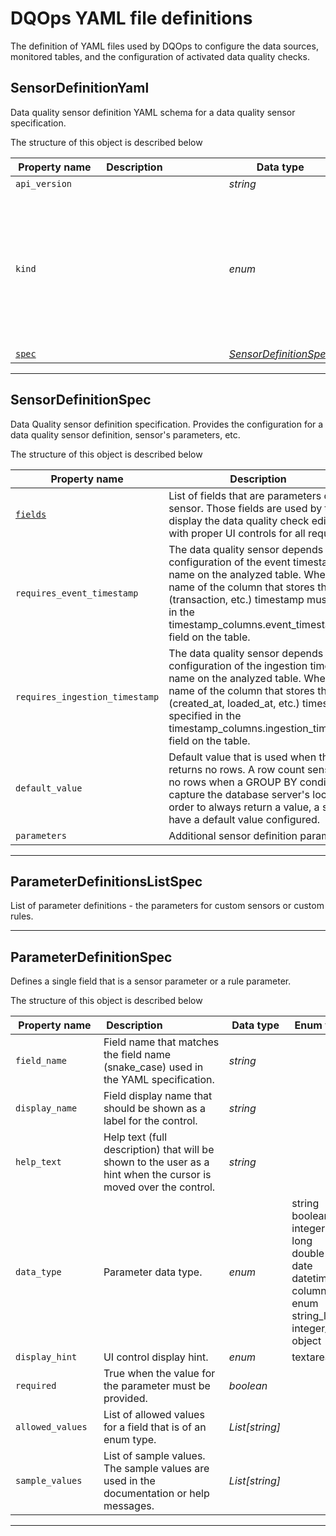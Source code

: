 # DQOps YAML file definitions
The definition of YAML files used by DQOps to configure the data sources, monitored tables, and the configuration of activated data quality checks.


## SensorDefinitionYaml
Data quality sensor definition YAML schema for a data quality sensor specification.









The structure of this object is described below

|&nbsp;Property&nbsp;name&nbsp;|&nbsp;Description&nbsp;&nbsp;&nbsp;&nbsp;&nbsp;&nbsp;&nbsp;&nbsp;&nbsp;&nbsp;&nbsp;&nbsp;&nbsp;&nbsp;&nbsp;&nbsp;&nbsp;&nbsp;&nbsp;&nbsp;&nbsp;|&nbsp;Data&nbsp;type&nbsp;|&nbsp;Enum&nbsp;values&nbsp;|&nbsp;Default&nbsp;value&nbsp;|&nbsp;Sample&nbsp;values&nbsp;|
|---------------|---------------------------------|-----------|-------------|---------------|---------------|
|<span class="no-wrap-code ">`api_version`</span>||*string*| | | |
|<span class="no-wrap-code ">`kind`</span>||*enum*|source<br/>table<br/>sensor<br/>provider_sensor<br/>rule<br/>check<br/>settings<br/>file_index<br/>dashboards<br/>default_schedules<br/>default_checks<br/>default_notifications<br/>| | |
|<span class="no-wrap-code ">[`spec`](./SensorDefinitionYaml.md#sensordefinitionspec)</span>||*[SensorDefinitionSpec](./SensorDefinitionYaml.md#sensordefinitionspec)*| | | |









___


## SensorDefinitionSpec
Data Quality sensor definition specification. Provides the configuration for a data quality sensor definition, sensor&#x27;s parameters, etc.









The structure of this object is described below

|&nbsp;Property&nbsp;name&nbsp;|&nbsp;Description&nbsp;&nbsp;&nbsp;&nbsp;&nbsp;&nbsp;&nbsp;&nbsp;&nbsp;&nbsp;&nbsp;&nbsp;&nbsp;&nbsp;&nbsp;&nbsp;&nbsp;&nbsp;&nbsp;&nbsp;&nbsp;|&nbsp;Data&nbsp;type&nbsp;|&nbsp;Enum&nbsp;values&nbsp;|&nbsp;Default&nbsp;value&nbsp;|&nbsp;Sample&nbsp;values&nbsp;|
|---------------|---------------------------------|-----------|-------------|---------------|---------------|
|<span class="no-wrap-code ">[`fields`](./SensorDefinitionYaml.md#parameterdefinitionslistspec)</span>|List of fields that are parameters of a custom sensor. Those fields are used by the DQOps UI to display the data quality check editing screens with proper UI controls for all required fields.|*[ParameterDefinitionsListSpec](./SensorDefinitionYaml.md#parameterdefinitionslistspec)*| | | |
|<span class="no-wrap-code ">`requires_event_timestamp`</span>|The data quality sensor depends on the configuration of the event timestamp column name on the analyzed table. When true, the name of the column that stores the event (transaction, etc.) timestamp must be specified in the timestamp_columns.event_timestamp_column field on the table.|*boolean*| | | |
|<span class="no-wrap-code ">`requires_ingestion_timestamp`</span>|The data quality sensor depends on the configuration of the ingestion timestamp column name on the analyzed table. When true, the name of the column that stores the ingestion (created_at, loaded_at, etc.) timestamp must be specified in the timestamp_columns.ingestion_timestamp_column field on the table.|*boolean*| | | |
|<span class="no-wrap-code ">`default_value`</span>|Default value that is used when the sensor returns no rows. A row count sensor may return no rows when a GROUP BY condition is added to capture the database server&#x27;s local time zone. In order to always return a value, a sensor may have a default value configured.|*double*| | | |
|<span class="no-wrap-code ">`parameters`</span>|Additional sensor definition parameters|*Dict[string, string]*| | | |









___


## ParameterDefinitionsListSpec
List of parameter definitions - the parameters for custom sensors or custom rules.









___


## ParameterDefinitionSpec
Defines a single field that is a sensor parameter or a rule parameter.









The structure of this object is described below

|&nbsp;Property&nbsp;name&nbsp;|&nbsp;Description&nbsp;&nbsp;&nbsp;&nbsp;&nbsp;&nbsp;&nbsp;&nbsp;&nbsp;&nbsp;&nbsp;&nbsp;&nbsp;&nbsp;&nbsp;&nbsp;&nbsp;&nbsp;&nbsp;&nbsp;&nbsp;|&nbsp;Data&nbsp;type&nbsp;|&nbsp;Enum&nbsp;values&nbsp;|&nbsp;Default&nbsp;value&nbsp;|&nbsp;Sample&nbsp;values&nbsp;|
|---------------|---------------------------------|-----------|-------------|---------------|---------------|
|<span class="no-wrap-code ">`field_name`</span>|Field name that matches the field name (snake_case) used in the YAML specification.|*string*| | | |
|<span class="no-wrap-code ">`display_name`</span>|Field display name that should be shown as a label for the control.|*string*| | | |
|<span class="no-wrap-code ">`help_text`</span>|Help text (full description) that will be shown to the user as a hint when the cursor is moved over the control.|*string*| | | |
|<span class="no-wrap-code ">`data_type`</span>|Parameter data type.|*enum*|string<br/>boolean<br/>integer<br/>long<br/>double<br/>date<br/>datetime<br/>column_name<br/>enum<br/>string_list<br/>integer_list<br/>object<br/>| | |
|<span class="no-wrap-code ">`display_hint`</span>|UI control display hint.|*enum*|textarea<br/>| | |
|<span class="no-wrap-code ">`required`</span>|True when the value for the parameter must be provided.|*boolean*| | | |
|<span class="no-wrap-code ">`allowed_values`</span>|List of allowed values for a field that is of an enum type.|*List[string]*| | | |
|<span class="no-wrap-code ">`sample_values`</span>|List of sample values. The sample values are used in the documentation or help messages.|*List[string]*| | | |









___



